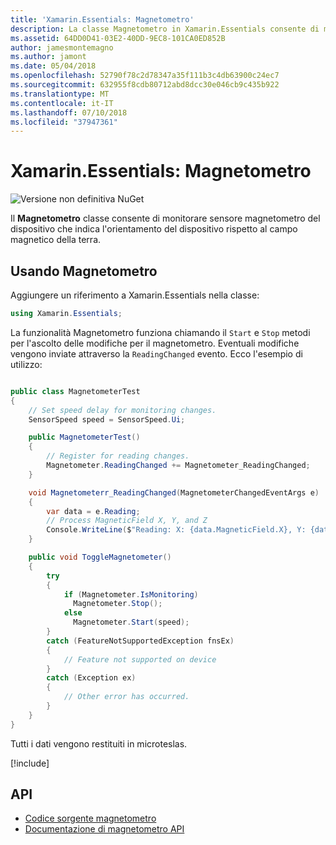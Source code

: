 ```yaml
---
title: 'Xamarin.Essentials: Magnetometro'
description: La classe Magnetometro in Xamarin.Essentials consente di monitorare il sensore magnetometro del dispositivo, che indica l'orientamento del dispositivo rispetto al campo magnetico della terra.
ms.assetid: 64DD0D41-03E2-40DD-9EC8-101CA0ED852B
author: jamesmontemagno
ms.author: jamont
ms.date: 05/04/2018
ms.openlocfilehash: 52790f78c2d78347a35f111b3c4db63900c24ec7
ms.sourcegitcommit: 632955f8cdb80712abd8dcc30e046cb9c435b922
ms.translationtype: MT
ms.contentlocale: it-IT
ms.lasthandoff: 07/10/2018
ms.locfileid: "37947361"
---
```

# <a name="xamarinessentials-magnetometer"></a>Xamarin.Essentials: Magnetometro

![Versione non definitiva NuGet](~/media/shared/pre-release.png)

Il **Magnetometro** classe consente di monitorare sensore magnetometro del dispositivo che indica l'orientamento del dispositivo rispetto al campo magnetico della terra.

## <a name="using-magnetometer"></a>Usando Magnetometro

Aggiungere un riferimento a Xamarin.Essentials nella classe:

```csharp
using Xamarin.Essentials;
```

La funzionalità Magnetometro funziona chiamando il `Start` e `Stop` metodi per l'ascolto delle modifiche per il magnetometro. Eventuali modifiche vengono inviate attraverso la `ReadingChanged` evento. Ecco l'esempio di utilizzo:

```csharp

public class MagnetometerTest
{
    // Set speed delay for monitoring changes.
    SensorSpeed speed = SensorSpeed.Ui;

    public MagnetometerTest()
    {
        // Register for reading changes.
        Magnetometer.ReadingChanged += Magnetometer_ReadingChanged;
    }

    void Magnetometerr_ReadingChanged(MagnetometerChangedEventArgs e)
    {
        var data = e.Reading;
        // Process MagneticField X, Y, and Z
        Console.WriteLine($"Reading: X: {data.MagneticField.X}, Y: {data.MagneticField.Y}, Z: {data.MagneticField.Z}");
    }

    public void ToggleMagnetometer()
    {
        try
        {
            if (Magnetometer.IsMonitoring)
              Magnetometer.Stop();
            else
              Magnetometer.Start(speed);
        }
        catch (FeatureNotSupportedException fnsEx)
        {
            // Feature not supported on device
        }
        catch (Exception ex)
        {
            // Other error has occurred.
        }
    }
}
```

Tutti i dati vengono restituiti in microteslas.

[!include[](~/essentials/includes/sensor-speed.md)]

## <a name="api"></a>API

- [Codice sorgente magnetometro](https://github.com/xamarin/Essentials/tree/master/Xamarin.Essentials/Magnetometer)
- [Documentazione di magnetometro API](xref:Xamarin.Essentials.Magnetometer)
